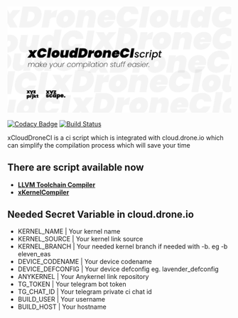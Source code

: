 <img src="https://github.com/xyz-prjkt/xyz_assets/raw/main/xCloudDroneCI_banner.png"/>

[![Codacy Badge](https://api.codacy.com/project/badge/Grade/45afc949404f440e9398bd2c8dadadff)](https://app.codacy.com/gh/xyz-prjkt/xCloudDroneCI?utm_source=github.com&utm_medium=referral&utm_content=xyz-prjkt/xCloudDroneCI&utm_campaign=Badge_Grade_Settings) [![Build Status](https://cloud.drone.io/api/badges/xyz-prjkt/xCloudDroneCI/status.svg?ref=refs/heads/ci_xkernel-compiler)](https://cloud.drone.io/xyz-prjkt/xCloudDroneCI)

xCloudDroneCI is a ci script which is integrated with cloud.drone.io which can simplify the compilation process which will save your time

## There are script available now
* [**LLVM Toolchain Compiler**](https://github.com/xyz-prjkt/xCloudDroneCI/tree/ci_llvm-tc)
* [**xKernelCompiler**](https://github.com/xyz-prjkt/xCloudDroneCI/tree/ci_xkernel-compiler)

## Needed Secret Variable in cloud.drone.io
* KERNEL_NAME | Your kernel name
* KERNEL_SOURCE | Your kernel link source
* KERNEL_BRANCH  | Your needed kernel branch if needed with -b. eg -b eleven_eas
* DEVICE_CODENAME | Your device codename
* DEVICE_DEFCONFIG | Your device defconfig eg. lavender_defconfig
* ANYKERNEL | Your Anykernel link repository
* TG_TOKEN | Your telegram bot token
* TG_CHAT_ID | Your telegram private ci chat id
* BUILD_USER | Your username
* BUILD_HOST | Your hostname
